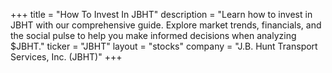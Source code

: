 +++
title = "How To Invest In JBHT"
description = "Learn how to invest in JBHT with our comprehensive guide. Explore market trends, financials, and the social pulse to help you make informed decisions when analyzing $JBHT."
ticker = "JBHT"
layout = "stocks"
company = "J.B. Hunt Transport Services, Inc. (JBHT)"
+++

